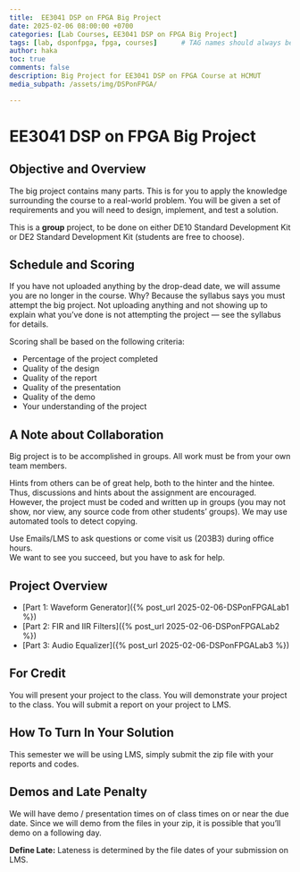 ```yaml
---
title:  EE3041 DSP on FPGA Big Project
date: 2025-02-06 08:00:00 +0700
categories: [Lab Courses, EE3041 DSP on FPGA Big Project]
tags: [lab, dsponfpga, fpga, courses]      # TAG names should always be lowercase
author: haka
toc: true
comments: false
description: Big Project for EE3041 DSP on FPGA Course at HCMUT
media_subpath: /assets/img/DSPonFPGA/

---
```

# EE3041 DSP on FPGA Big Project

## Objective and Overview

The big project contains many parts. This is for you to apply the knowledge surrounding the course to a real-world problem. You will be given a set of requirements and you will need to design, implement, and test a solution.

This is a **group** project, to be done on either DE10 Standard Development Kit or DE2 Standard Development Kit (students are free to choose).

## Schedule and Scoring

If you have not uploaded anything by the drop-dead date, we will assume you are no longer in the course. Why? Because the syllabus says you must attempt the big project. Not uploading anything and not showing up to explain what you’ve done is not attempting the project — see the syllabus for details.

Scoring shall be based on the following criteria:

- Percentage of the project completed
- Quality of the design
- Quality of the report
- Quality of the presentation
- Quality of the demo
- Your understanding of the project

## A Note about Collaboration

Big project is to be accomplished in groups. All work must be from your own team members.

Hints from others can be of great help, both to the hinter and the hintee.  
Thus, discussions and hints about the assignment are encouraged. However, the project must be coded and written up in groups (you may not show, nor view, any source code from other students’ groups). We may use automated tools to detect copying.

Use Emails/LMS to ask questions or come visit us (203B3) during office hours.  
We want to see you succeed, but you have to ask for help.

## Project Overview

- [Part 1: Waveform Generator]({% post_url 2025-02-06-DSPonFPGALab1 %})
- [Part 2: FIR and IIR Filters]({% post_url 2025-02-06-DSPonFPGALab2 %})
- [Part 3: Audio Equalizer]({% post_url 2025-02-06-DSPonFPGALab3 %})

## For Credit

You will present your project to the class. You will demonstrate your project to the class. You will submit a report on your project to LMS.

## How To Turn In Your Solution

This semester we will be using LMS, simply submit the zip file with your reports and codes.

## Demos and Late Penalty

We will have demo / presentation times on of class times on or near the due date. Since we will demo from the files in your zip, it is possible that you’ll demo on a following day.

**Define Late:** Lateness is determined by the file dates of your submission on LMS.
